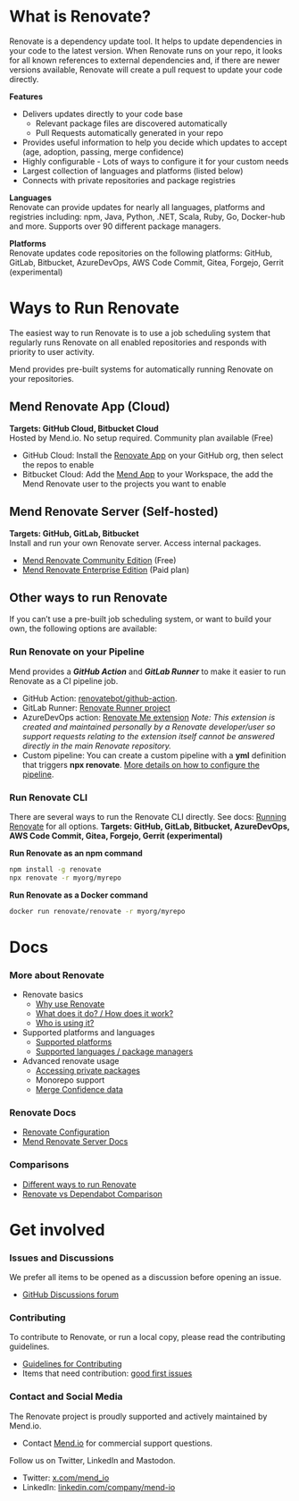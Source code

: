 # What is Renovate?

Renovate is a dependency update tool. It helps to update dependencies in your code to the latest version.
When Renovate runs on your repo, it looks for all known references to external dependencies and, if there are newer versions available, Renovate will create a pull request to update your code directly.

**Features**
- Delivers updates directly to your code base
  - Relevant package files are discovered automatically
  - Pull Requests automatically generated in your repo
- Provides useful information to help you decide which updates to accept (age, adoption, passing, merge confidence)
- Highly configurable - Lots of ways to configure it for your custom needs
- Largest collection of languages and platforms (listed below)
- Connects with private repositories and package registries

**Languages**<br>
Renovate can provide updates for nearly all languages, platforms and registries including: npm, Java, Python, .NET, Scala, Ruby, Go, Docker-hub and more.
Supports over 90 different package managers.

**Platforms**<br>
Renovate updates code repositories on the following platforms: GitHub, GitLab, Bitbucket, AzureDevOps, AWS Code Commit, Gitea, Forgejo, Gerrit (experimental)

#  Ways to Run Renovate

The easiest way to run Renovate is to use a job scheduling system that regularly runs Renovate on all enabled repositories and responds with priority to user activity.

Mend provides pre-built systems for automatically running Renovate on your repositories.

## Mend Renovate App (Cloud)

**Targets: GitHub Cloud, Bitbucket Cloud**<br>
Hosted by Mend.io. No setup required. Community plan available (Free)

* GitHub Cloud: Install the [Renovate App](https://github.com/apps/renovate) on your GitHub org, then select the repos to enable
* Bitbucket Cloud: Add the [Mend App](https://marketplace.atlassian.com/apps/1232072/mend) to your Workspace, the add the Mend Renovate user to the projects you want to enable

## Mend Renovate Server (Self-hosted)

**Targets: GitHub, GitLab, Bitbucket**<br>
Install and run your own Renovate server. Access internal packages.

* [Mend Renovate Community Edition](https://github.com/mend/renovate-ce-ee/tree/main/docs) (Free)
* [Mend Renovate Enterprise Edition](http://link-to-enterprise-webpage) (Paid plan)

## Other ways to run Renovate
If you can’t use a pre-built job scheduling system, or want to build your own, the following options are available:

### Run Renovate on your Pipeline
Mend provides a _**GitHub Action**_ and _**GitLab Runner**_ to make it easier to run Renovate as a CI pipeline job.

* GitHub Action: [renovatebot/github-action](https://github.com/renovatebot/github-action).
* GitLab Runner: [Renovate Runner project](https://gitlab.com/renovate-bot/renovate-runner/)
* AzureDevOps action: [Renovate Me extension](https://marketplace.visualstudio.com/items?itemName=jyc.vsts-extensions-renovate-me)
_Note: This extension is created and maintained personally by a Renovate developer/user so support requests relating to the extension itself cannot be answered directly in the main Renovate repository._
* Custom pipeline: You can create a custom pipeline with a **yml** definition that triggers **npx renovate**. [More details on how to configure the pipeline](https://docs.renovatebot.com/modules/platform/azure/).

### Run Renovate CLI
There are several ways to run the Renovate CLI directly. See docs: [Running Renovate](https://docs.renovatebot.com/getting-started/running/) for all options.
**Targets: GitHub, GitLab, Bitbucket, AzureDevOps, AWS Code Commit, Gitea, Forgejo, Gerrit (experimental)**

**Run Renovate as an npm command**
```bash
npm install -g renovate
npx renovate -r myorg/myrepo
```

**Run Renovate as a Docker command**
```bash
docker run renovate/renovate -r myorg/myrepo
```

# Docs

### More about Renovate
- Renovate basics
  - [Why use Renovate](https://docs.renovatebot.com/getting-started/private-packages/)
  - [What does it do? / How does it work?](https://docs.renovatebot.com/key-concepts/how-renovate-works/)
  - [Who is using it?](https://docs.renovatebot.com/#who-uses-renovate)
- Supported platforms and languages
  - [Supported platforms](https://docs.renovatebot.com/#supported-platforms)
  - [Supported languages / package managers](https://docs.renovatebot.com/modules/manager/)
- Advanced renovate usage
  - [Accessing private packages](https://docs.renovatebot.com/getting-started/private-packages/)
  - Monorepo support
  - [Merge Confidence data](https://docs.renovatebot.com/merge-confidence/)

### Renovate Docs
- [Renovate Configuration](https://docs.renovatebot.com/configuration-options/)
- [Mend Renovate Server Docs](https://github.com/mend/renovate-ce-ee/tree/main/docs)

### Comparisons
- [Different ways to run Renovate](https://www.mend.io/renovate/)
- [Renovate vs Dependabot Comparison](https://docs.renovatebot.com/bot-comparison/)

# Get involved

### Issues and Discussions
We prefer all items to be opened as a discussion before opening an issue.
- [GitHub Discussions forum
](https://github.com/renovatebot/renovate/discussions)
### Contributing
To contribute to Renovate, or run a local copy, please read the contributing guidelines.
- [Guidelines for Contributing](https://github.com/renovatebot/renovate/blob/main/.github/contributing.md)
- Items that need contribution: [good first issues](https://github.com/renovatebot/renovate/contribute)

### Contact and Social Media
The Renovate project is proudly supported and actively maintained by Mend.io.
- Contact [Mend.io](http://Mend.io) for commercial support questions.

Follow us on Twitter, LinkedIn and Mastodon.
- Twitter: [x.com/mend_io](http://x.com/mend_io)
- LinkedIn: [linkedin.com/company/mend-io](https://linkedin.com/company/mend-io)

